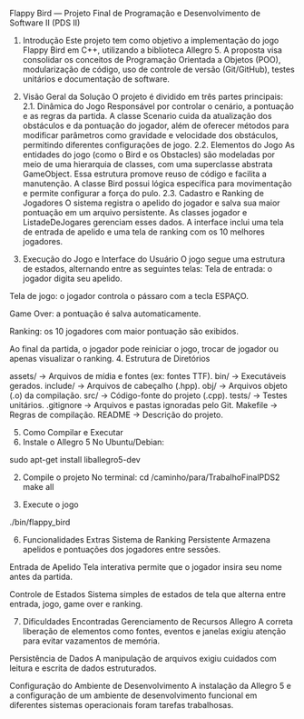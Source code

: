 Flappy Bird — Projeto Final de Programação e Desenvolvimento de Software II (PDS II)
1. Introdução
Este projeto tem como objetivo a implementação do jogo Flappy Bird em C++, utilizando a biblioteca Allegro 5. A proposta visa consolidar os conceitos de Programação Orientada a Objetos (POO), modularização de código, uso de controle de versão (Git/GitHub), testes unitários e documentação de software.

2. Visão Geral da Solução
O projeto é dividido em três partes principais:
2.1. Dinâmica do Jogo
Responsável por controlar o cenário, a pontuação e as regras da partida. A classe Scenario cuida da atualização dos obstáculos e da pontuação do jogador, além de oferecer métodos para modificar parâmetros como gravidade e velocidade dos obstáculos, permitindo diferentes configurações de jogo.
2.2. Elementos do Jogo
As entidades do jogo (como o Bird e os Obstacles) são modeladas por meio de uma hierarquia de classes, com uma superclasse abstrata GameObject. Essa estrutura promove reuso de código e facilita a manutenção. A classe Bird possui lógica específica para movimentação e permite configurar a força do pulo.
2.3. Cadastro e Ranking de Jogadores
O sistema registra o apelido do jogador e salva sua maior pontuação em um arquivo persistente. As classes jogador e ListadeDeJogares  gerenciam esses dados. A interface inclui uma tela de entrada de apelido e uma tela de ranking com os 10 melhores jogadores.

3. Execução do Jogo e Interface do Usuário
O jogo segue uma estrutura de estados, alternando entre as seguintes telas:
Tela de entrada: o jogador digita seu apelido.


Tela de jogo: o jogador controla o pássaro com a tecla ESPAÇO.


Game Over: a pontuação é salva automaticamente.


Ranking: os 10 jogadores com maior pontuação são exibidos.


Ao final da partida, o jogador pode reiniciar o jogo, trocar de jogador ou apenas visualizar o ranking.
4. Estrutura de Diretórios

assets/     → Arquivos de mídia e fontes (ex: fontes TTF).
bin/        → Executáveis gerados.
include/    → Arquivos de cabeçalho (.hpp).
obj/        → Arquivos objeto (.o) da compilação.
src/        → Código-fonte do projeto (.cpp).
tests/      → Testes unitários.
.gitignore  → Arquivos e pastas ignoradas pelo Git.
Makefile    → Regras de compilação.
README      → Descrição do projeto.

5. Como Compilar e Executar
1. Instale o Allegro 5
No Ubuntu/Debian:

sudo apt-get install liballegro5-dev

2. Compile o projeto
No terminal:
cd /caminho/para/TrabalhoFinalPDS2
make all

3. Execute o jogo

./bin/flappy_bird

6. Funcionalidades Extras
 Sistema de Ranking Persistente
 Armazena apelidos e pontuações dos jogadores entre sessões.


 Entrada de Apelido
 Tela interativa permite que o jogador insira seu nome antes da partida.


 Controle de Estados
 Sistema simples de estados de tela que alterna entre entrada, jogo, game over e ranking.

7. Dificuldades Encontradas
 Gerenciamento de Recursos Allegro
 A correta liberação de elementos como fontes, eventos e janelas exigiu atenção para evitar vazamentos de memória.


 Persistência de Dados
 A manipulação de arquivos exigiu cuidados com leitura e escrita de dados estruturados.

 Configuração do Ambiente de Desenvolvimento
A instalação da Allegro 5 e a configuração de um ambiente de desenvolvimento funcional em diferentes sistemas operacionais foram tarefas trabalhosas. 
